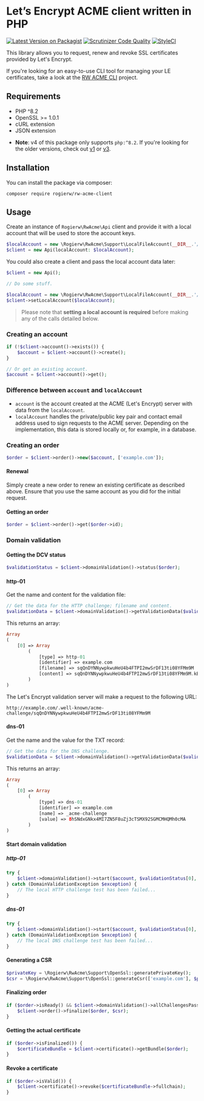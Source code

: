 # Let’s Encrypt ACME client written in PHP

[![Latest Version on Packagist](https://img.shields.io/packagist/v/rogierw/rw-acme-client.svg?style=flat-square)](https://packagist.org/packages/rogierw/rw-acme-client)
[![Scrutinizer Code Quality](https://img.shields.io/scrutinizer/g/RogierW/rw-acme-client.svg?style=flat-square)](https://scrutinizer-ci.com/g/RogierW/rw-acme-client/?branch=master)
[![StyleCI](https://github.styleci.io/repos/224902862/shield?style=flat-square&branch=master)](https://github.styleci.io/repos/224902862)

This library allows you to request, renew and revoke SSL certificates provided by Let's Encrypt.

If you're looking for an easy-to-use CLI tool for managing your LE certificates, take a look at the [RW ACME CLI](https://github.com/RogierW/rw-acme-cli) project.

## Requirements
- PHP ^8.2
- OpenSSL >= 1.0.1
- cURL extension
- JSON extension

* **Note**: v4 of this package only supports `php:^8.2`. If you're looking for the older versions, check out [v1](https://github.com/RogierW/rw-acme-client/tree/v1) or [v3](https://github.com/RogierW/rw-acme-client/tree/v3).

## Installation
You can install the package via composer:

`composer require rogierw/rw-acme-client`

## Usage

Create an instance of `Rogierw\RwAcme\Api` client and provide it with a local account that will be used to store the account keys.

```php
$localAccount = new \Rogierw\RwAcme\Support\LocalFileAccount(__DIR__.'/__account', 'test@example.com');
$client = new Api(localAccount: $localAccount);
```

You could also create a client and pass the local account data later:

```php
$client = new Api();

// Do some stuff.

$localAccount = new \Rogierw\RwAcme\Support\LocalFileAccount(__DIR__.'/__account', 'test@example.com');
$client->setLocalAccount($localAccount);
```

> Please note that **setting a local account is required** before making any of the calls detailed below. 

### Creating an account
```php
if (!$client->account()->exists()) {
    $account = $client->account()->create();
}

// Or get an existing account.
$account = $client->account()->get();
```

### Difference between `account` and `localAccount`
- `account` is the account created at the ACME (Let's Encrypt) server with data from the `localAccount`.
- `localAccount` handles the private/public key pair and contact email address used to sign requests to the ACME server. Depending on the implementation, this data is stored locally or, for example, in a database.

### Creating an order
```php
$order = $client->order()->new($account, ['example.com']);
```

#### Renewal
Simply create a new order to renew an existing certificate as described above. Ensure that you use the same account as you did for the initial request.

#### Getting an order
```php
$order = $client->order()->get($order->id);
```

### Domain validation

#### Getting the DCV status
```php
$validationStatus = $client->domainValidation()->status($order);
```

#### http-01

Get the name and content for the validation file:
```php
// Get the data for the HTTP challenge; filename and content.
$validationData = $client->domainValidation()->getValidationData($validationStatus, AuthorizationChallengeEnum::HTTP);
```

This returns an array:
```php
Array
(
    [0] => Array
        (
            [type] => http-01
            [identifier] => example.com
            [filename] => sqQnDYNNywpkwuHeU4b4FTPI2mwSrDF13ti08YFMm9M
            [content] => sqQnDYNNywpkwuHeU4b4FTPI2mwSrDF13ti08YFMm9M.kB7_eWSDdG3aWIaPSp6Uy4vLBbBI5M0COvM-AZOBcoQ
        )
)
```

The Let's Encrypt validation server will make a request to the following URL:
```
http://example.com/.well-known/acme-challenge/sqQnDYNNywpkwuHeU4b4FTPI2mwSrDF13ti08YFMm9M
```

#### dns-01

Get the name and the value for the TXT record:
```php
// Get the data for the DNS challenge.
$validationData = $client->domainValidation()->getValidationData($validationStatus, AuthorizationChallengeEnum::DNS);
```

This returns an array:
```php
Array
(
    [0] => Array
        (
            [type] => dns-01
            [identifier] => example.com
            [name] => _acme-challenge
            [value] => 8hSNdxGNkx4MI7ZN5F8uZj3cTSMX92SGMCMHQMh0cMA
        )
)
```

#### Start domain validation

##### http-01
```php
try {
    $client->domainValidation()->start($account, $validationStatus[0], AuthorizationChallengeEnum::HTTP);
} catch (DomainValidationException $exception) {
    // The local HTTP challenge test has been failed...
}
```

##### dns-01
```php
try {
    $client->domainValidation()->start($account, $validationStatus[0], AuthorizationChallengeEnum::DNS);
} catch (DomainValidationException $exception) {
    // The local DNS challenge test has been failed...
}
```

#### Generating a CSR
```php
$privateKey = \Rogierw\RwAcme\Support\OpenSsl::generatePrivateKey();
$csr = \Rogierw\RwAcme\Support\OpenSsl::generateCsr(['example.com'], $privateKey);
```

#### Finalizing order
```php
if ($order->isReady() && $client->domainValidation()->allChallengesPassed($order)) {
    $client->order()->finalize($order, $csr);
}
```

#### Getting the actual certificate
```php
if ($order->isFinalized()) {
    $certificateBundle = $client->certificate()->getBundle($order);
}
```

#### Revoke a certificate
```php
if ($order->isValid()) {
    $client->certificate()->revoke($certificateBundle->fullchain);
}
```
